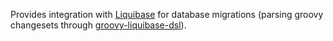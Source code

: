 Provides integration with [Liquibase][1] for database migrations (parsing groovy changesets through [groovy-liquibase-dsl][2]).

[1]: http://liquibase.org/
[2]: https://github.com/tlberglund/groovy-liquibase